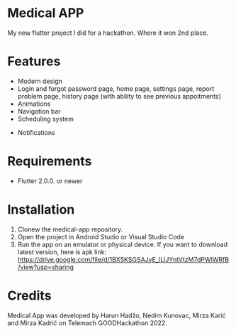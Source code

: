 # Medical APP

My new flutter project I did for a hackathon. Where it won 2nd place. 

# Features 
- Modern design
- Login and forgot password page, home page, settings page, report problem page, history page (with ability to see previous appoitments)
- Animations
- Navigation bar
- Scheduling system
+ Notifications

# Requirements
- Flutter 2.0.0. or newer

# Installation
1. Clonew the medical-app repository.
2. Open the project in Android Studio or Visual Studio Code
3. Run the app on an emulator or physical device. If you want to download latest version, here is apk link: https://drive.google.com/file/d/1BX5KSGSAJyE_lLlJYntVtzM7dPWlWRfB/view?usp=sharing

# Credits
Medical App was developed by Harun Hadžo, Nedim Kunovac, Mirza Karić and Mirza Kadrić on Telemach GOODHackathon 2022. 
